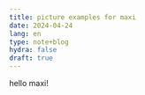 ```yaml
---
title: picture examples for maxi
date: 2024-04-24
lang: en
type: note+blog
hydra: false
draft: true
---
```

<!-- @layout-full-width -->

hello maxi!
<div>
<list-images />
</div>